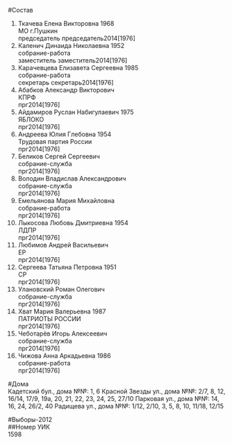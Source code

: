 #Состав  
1. Ткачева Елена Викторовна 1968  
   МО г.Пушкин  
    председатель председатель2014[1976]  
2. Каленич Динаида Николаевна 1952  
    собрание-работа  
    заместитель заместитель2014[1976]  
3. Карачевцева Елизавета Сергеевна 1985  
    собрание-работа  
    секретарь секретарь2014[1976]  
4. Абабков Александр Викторович  
    КПРФ  
    прг2014[1976]  
5. Айдамиров Руслан Набигулаевич 1975  
    ЯБЛОКО  
    прг2014[1976]  
6. Андреева Юлия Глебовна 1954  
    Трудовая партия России  
    прг2014[1976]  
7. Беликов Сергей Сергеевич  
    собрание-служба  
    прг2014[1976]  
8. Володин Владислав Александрович  
    собрание-служба  
    прг2014[1976]  
9. Емельянова Мария Михайловна  
    собрание-работа  
    прг2014[1976]  
10. Лыкосова Любовь Дмитриевна 1954  
    ЛДПР  
    прг2014[1976]  
11. Любимов Андрей Васильевич  
    ЕР  
    прг2014[1976]  
12. Сергеева Татьяна Петровна 1951  
    СР  
    прг2014[1976]  
13. Улановский Роман Олегович  
    собрание-служба  
    прг2014[1976]  
14. Хват Мария Валерьевна 1987  
    ПАТРИОТЫ РОССИИ  
    прг2014[1976]  
15. Чеботарёв Игорь Алексеевич  
    собрание-служба  
    прг2014[1976]  
16. Чижова Анна Аркадьевна 1986  
    собрание-работа  
    прг2014[1976]  
  
#Дома  
Кадетский бул., дома №№: 1, 6 Красной Звезды ул., дома №№: 2/7, 8, 12, 16/14, 17/9, 19а, 20, 21, 22, 23, 24, 25, 27/10 Парковая ул., дома №№: 14, 16, 24, 26/2, 40 Радищева ул., дома №№: 1/12, 2/10, 3, 5, 8, 10, 11/18, 12/15  
  
#Выборы-2012  
##Номер УИК  
1598  
